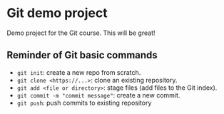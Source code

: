 # Git demo project

Demo project for the Git course. This will be great!

## Reminder of Git basic commands

* `git init`: create a new repo from scratch.
* `git clone <https://...>`: clone an existing repository.
* `git add <file or directory>`: stage files (add files to the Git index).
* `git commit -m "commit message"`: create a new commit.
* `git push`: push commits to existing repository